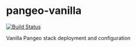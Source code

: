 # pangeo-vanilla

[![Build Status](https://travis-ci.org/brews/pangeo-vanilla.svg?branch=master)](https://travis-ci.org/brews/pangeo-vanilla)

Vanilla Pangeo stack deployment and configuration
